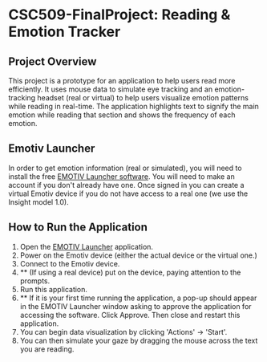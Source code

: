# CSC509-FinalProject: Reading &amp; Emotion Tracker

## Project Overview
This project is a prototype for an application to help users read more efficiently. 
It uses mouse data to simulate eye tracking and an emotion-tracking headset (real or virtual)
to help users visualize emotion patterns while reading in real-time. The application
highlights text to signify the main emotion while reading that section and shows the 
frequency of each emotion.

## Emotiv Launcher
In order to get emotion information (real or simulated), you will need to install the free
[EMOTIV Launcher software](https://www.emotiv.com/products/emotiv-launcher). You will need to 
make an account if you don't already have one. Once signed in you can create a virtual Emotiv
device if you do not have access to a real one (we use the Insight model 1.0).

## How to Run the Application
1. Open the [EMOTIV Launcher](#emotiv-launcher) application.
2. Power on the Emotiv device (either the actual device or the virtual one.)
3. Connect to the Emotiv device.
4. ** (If using a real device) put on the device, paying attention to the prompts.
5. Run this application.
6. ** If it is your first time running the application, a pop-up should appear in the EMOTIV Launcher window asking to approve the application for accessing the software. Click Approve. Then close and restart this application.
7. You can begin data visualization by clicking 'Actions' -> 'Start'.
8. You can then simulate your gaze by dragging the mouse across the text you are reading. 